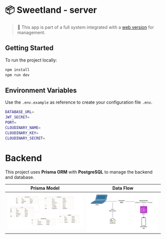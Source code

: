 
# 📦 Sweetland - server

> 📌 This app is part of a full system integrated with a [web version](https://github.com/grc-softdev/sweetland-client/tree/main) for management.


## Getting Started

To run the project locally:

```bash
npm install  
npm run dev
```

## Environment Variables

Use the `.env.example` as reference to create your configuration file `.env`.

```bash
DATABASE_URL=
JWT_SECRET=
PORT=
CLOUDINARY_NAME=
CLOUDINARY_KEY=
CLOUDINARY_SECRET=
```

# Backend

This project uses **Prisma ORM** with **PostgreSQL** to manage the backend and database. 

**Prisma Model**  	            | **Data Flow**
:------------------------------:|:------------------------------:
![](public/screenshot/sweetlandModel.png) | ![](public/screenshot/fluxo.png)



